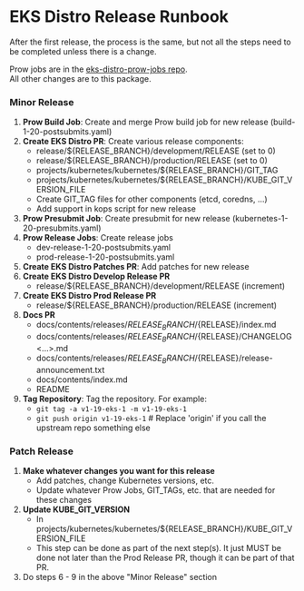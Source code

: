 # EKS Distro Release Runbook

After the first release, the process is the same, but not all the steps need to be completed
unless there is a change.

Prow jobs are in the [eks-distro-prow-jobs repo](https://github.com/aws/eks-distro-prow-jobs/tree/main/jobs/aws/eks-distro).  
All other changes are to this package. 

### Minor Release
1. **Prow Build Job**: Create and merge Prow build job for new release (build-1-20-postsubmits.yaml)
1. **Create EKS Distro PR**: Create various release components:
   * release/${RELEASE_BRANCH}/development/RELEASE (set to 0)
   * release/${RELEASE_BRANCH}/production/RELEASE (set to 0)
   * projects/kubernetes/kubernetes/${RELEASE_BRANCH}/GIT_TAG
   * projects/kubernetes/kubernetes/${RELEASE_BRANCH}/KUBE_GIT_VERSION_FILE
   * Create GIT_TAG files for other components (etcd, coredns, ...)
   * Add support in kops script for new release
1. **Prow Presubmit Job**: Create presubmit for new release (kubernetes-1-20-presubmits.yaml)
1. **Prow Release Jobs**: Create release jobs
   * dev-release-1-20-postsubmits.yaml
   * prod-release-1-20-postsubmits.yaml
1. **Create EKS Distro Patches PR**: Add patches for new release
1. **Create EKS Distro Develop Release PR**
   * release/${RELEASE_BRANCH}/development/RELEASE (increment)
1. **Create EKS Distro Prod Release PR**
   * release/${RELEASE_BRANCH}/production/RELEASE (increment)
1. **Docs PR**
   * docs/contents/releases/${RELEASE_BRANCH}/${RELEASE}/index.md
   * docs/contents/releases/${RELEASE_BRANCH}/${RELEASE}/CHANGELOG<...>.md
   * docs/contents/releases/${RELEASE_BRANCH}/${RELEASE}/release-announcement.txt
   * docs/contents/index.md
   * README
1. **Tag Repository**: Tag the repository. For example:
   * `git tag -a v1-19-eks-1 -m v1-19-eks-1`
   * `git push origin v1-19-eks-1` # Replace 'origin' if you call the upstream repo something else

### Patch Release
1. **Make whatever changes you want for this release**
   * Add patches, change Kubernetes versions, etc.
   * Update whatever Prow Jobs, GIT_TAGs, etc. that are needed for these changes
1. **Update KUBE_GIT_VERSION**
   * In projects/kubernetes/kubernetes/${RELEASE_BRANCH}/KUBE_GIT_VERSION_FILE
   * This step can be done as part of the next step(s). It just MUST be done not later than the Prod Release PR, though
   it can be part of that PR.
1. Do steps 6 - 9 in the above "Minor Release" section
